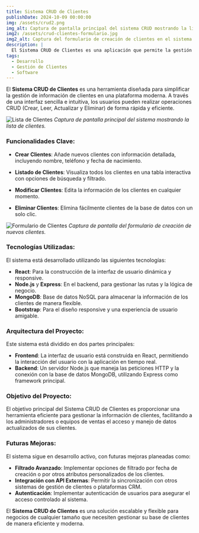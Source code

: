 ```yaml
---
title: Sistema CRUD de Clientes
publishDate: 2024-10-09 00:00:00
img: /assets/crud2.png
img_alt: Captura de pantalla principal del sistema CRUD mostrando la lista de clientes
img2: /assets/crud-clientes-formulario.jpg
img2_alt: Captura del formulario de creación de clientes en el sistema CRUD
description: |
  El Sistema CRUD de Clientes es una aplicación que permite la gestión eficiente de clientes, facilitando las operaciones básicas de creación, lectura, actualización y eliminación.
tags:
  - Desarrollo
  - Gestión de Clientes
  - Software
---
```


El **Sistema CRUD de Clientes** es una herramienta diseñada para simplificar la gestión de información de clientes en una plataforma moderna. A través de una interfaz sencilla e intuitiva, los usuarios pueden realizar operaciones CRUD (Crear, Leer, Actualizar y Eliminar) de forma rápida y eficiente.

![Lista de Clientes](/assets/crud1.png)
*Captura de pantalla principal del sistema mostrando la lista de clientes.*

### <i class="fas fa-users"></i> Funcionalidades Clave:

- **<i class="fas fa-plus-circle"></i> Crear Clientes**: Añade nuevos clientes con información detallada, incluyendo nombre, teléfono y fecha de nacimiento.
  
- **<i class="fas fa-list"></i> Listado de Clientes**: Visualiza todos los clientes en una tabla interactiva con opciones de búsqueda y filtrado.
  
- **<i class="fas fa-edit"></i> Modificar Clientes**: Edita la información de los clientes en cualquier momento.
  
- **<i class="fas fa-trash-alt"></i> Eliminar Clientes**: Elimina fácilmente clientes de la base de datos con un solo clic.

![Formulario de Clientes](/assets/crud-clientes-formulario.jpg)
*Captura de pantalla del formulario de creación de nuevos clientes.*

### <i class="fas fa-cogs"></i> Tecnologías Utilizadas:

El sistema está desarrollado utilizando las siguientes tecnologías:

- **React**: Para la construcción de la interfaz de usuario dinámica y responsive.
- **Node.js** y **Express**: En el backend, para gestionar las rutas y la lógica de negocio.
- **MongoDB**: Base de datos NoSQL para almacenar la información de los clientes de manera flexible.
- **Bootstrap**: Para el diseño responsive y una experiencia de usuario amigable.

### <i class="fas fa-code"></i> Arquitectura del Proyecto:

Este sistema está dividido en dos partes principales:

- **Frontend**: La interfaz de usuario está construida en React, permitiendo la interacción del usuario con la aplicación en tiempo real.
- **Backend**: Un servidor Node.js que maneja las peticiones HTTP y la conexión con la base de datos MongoDB, utilizando Express como framework principal.

### <i class="fas fa-bullseye"></i> Objetivo del Proyecto:

El objetivo principal del Sistema CRUD de Clientes es proporcionar una herramienta eficiente para gestionar la información de clientes, facilitando a los administradores o equipos de ventas el acceso y manejo de datos actualizados de sus clientes.

### <i class="fas fa-lightbulb"></i> Futuras Mejoras:

El sistema sigue en desarrollo activo, con futuras mejoras planeadas como:

- **<i class="fas fa-filter"></i> Filtrado Avanzado**: Implementar opciones de filtrado por fecha de creación o por otros atributos personalizados de los clientes.
- **<i class="fas fa-sync-alt"></i> Integración con API Externas**: Permitir la sincronización con otros sistemas de gestión de clientes o plataformas CRM.
- **<i class="fas fa-shield-alt"></i> Autenticación**: Implementar autenticación de usuarios para asegurar el acceso controlado al sistema.

El **Sistema CRUD de Clientes** es una solución escalable y flexible para negocios de cualquier tamaño que necesiten gestionar su base de clientes de manera eficiente y moderna.
